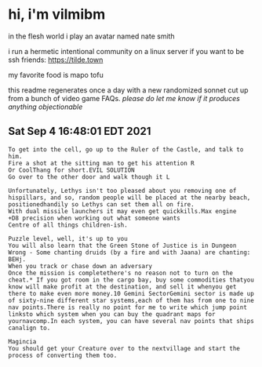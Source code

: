 # hi, i'm vilmibm

in the flesh world i play an avatar named nate smith

i run a hermetic intentional community on a linux server if you want to be ssh friends: https://tilde.town

my favorite food is mapo tofu

this readme regenerates once a day with a new randomized sonnet cut up from a bunch of video game FAQs.
_please do let me know if it produces anything objectionable_

## Sat Sep  4 16:48:01 EDT 2021

    To get into the cell, go up to the Ruler of the Castle, and talk to him.
    Fire a shot at the sitting man to get his attention R
    Or CoolThang for short.EVIL SOLUTION
    Go over to the other door and walk though it L
    
    Unfortunately, Lethys isn't too pleased about you removing one of hispillars, and so, random people will be placed at the nearby beach, positionedhandily so Lethys can set them all on fire.
    With dual missile launchers it may even get quickkills.Max engine
    +D8 precision when working out what someone wants
    Centre of all things children-ish.
    
    Puzzle level, well, it's up to you
    You will also learn that the Green Stone of Justice is in Dungeon Wrong - Some chanting druids (by a fire and with Jaana) are chanting: BEHj.
    When you track or chase down an adversary
    Once the mission is completethere's no reason not to turn on the cheat.* If you got room in the cargo bay, buy some commodities thatyou know will make profit at the destination, and sell it whenyou get there to make even more money.10 Gemini SectorGemini sector is made up of sixty-nine different star systems,each of them has from one to nine nav points.There is really no point for me to write which jump point linksto which system when you can buy the quadrant maps for yournavcomp.In each system, you can have several nav points that ships canalign to.
    
    Magincia
    You should get your Creature over to the nextvillage and start the process of converting them too.
